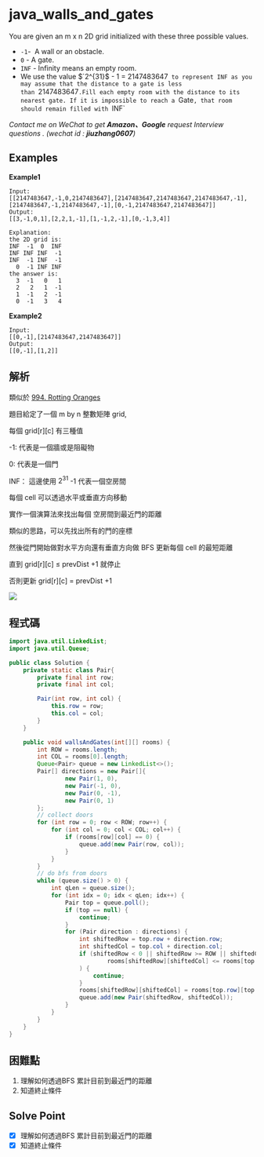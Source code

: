 # java_walls_and_gates

You are given an m x n 2D grid initialized with these three possible values.

- `-1`-  A wall or an obstacle.
- `0` - A gate.
- `INF` - Infinity means an empty room.
- We use the value $`2^{31}$ - 1 = 2147483647` to represent INF as you may assume that the distance to a gate is less than `2147483647`.Fill each empty room with the distance to its nearest gate. If it is impossible to reach a `Gate`, that room should remain filled with `INF`

*Contact me on WeChat to get **Amazon、Google** request Interview questions . (wechat id : **jiuzhang0607**)*

## Examples

**Example1**

```
Input:
[[2147483647,-1,0,2147483647],[2147483647,2147483647,2147483647,-1],[2147483647,-1,2147483647,-1],[0,-1,2147483647,2147483647]]
Output:
[[3,-1,0,1],[2,2,1,-1],[1,-1,2,-1],[0,-1,3,4]]

Explanation:
the 2D grid is:
INF  -1  0  INF
INF INF INF  -1
INF  -1 INF  -1
  0  -1 INF INF
the answer is:
  3  -1   0   1
  2   2   1  -1
  1  -1   2  -1
  0  -1   3   4

```

**Example2**

```
Input:
[[0,-1],[2147483647,2147483647]]
Output:
[[0,-1],[1,2]]

```

## 解析

類似於 [994. Rotting Oranges](https://www.notion.so/994-Rotting-Oranges-3c6396de56e74bef937c7038de36ea5f) 

題目給定了一個 m by n 整數矩陣 grid,

每個 grid[r][c] 有三種值

-1: 代表是一個牆或是阻礙物

0: 代表是一個門

INF： 這邊使用 $2^{31}$ -1 代表一個空房間

每個 cell 可以透過水平或垂直方向移動

實作一個演算法來找出每個 空房間到最近門的距離

類似的思路，可以先找出所有的門的座標

然後從門開始做對水平方向還有垂直方向做 BFS 更新每個 cell 的最短距離

直到 grid[r][c]  ≤ prevDist +1 就停止

否則更新 grid[r][c] = prevDist +1

![](https://i.imgur.com/YpQ0Xt4.png)


## 程式碼

```java
import java.util.LinkedList;
import java.util.Queue;

public class Solution {
    private static class Pair{
        private final int row;
        private final int col;

        Pair(int row, int col) {
            this.row = row;
            this.col = col;
        }
    }

    public void wallsAndGates(int[][] rooms) {
        int ROW = rooms.length;
        int COL = rooms[0].length;
        Queue<Pair> queue = new LinkedList<>();
        Pair[] directions = new Pair[]{
                new Pair(1, 0),
                new Pair(-1, 0),
                new Pair(0, -1),
                new Pair(0, 1)
        };
        // collect doors
        for (int row = 0; row < ROW; row++) {
            for (int col = 0; col < COL; col++) {
                if (rooms[row][col] == 0) {
                    queue.add(new Pair(row, col));
                }
            }
        }
        // do bfs from doors
        while (queue.size() > 0) {
            int qLen = queue.size();
            for (int idx = 0; idx < qLen; idx++) {
                Pair top = queue.poll();
                if (top == null) {
                    continue;
                }
                for (Pair direction : directions) {
                    int shiftedRow = top.row + direction.row;
                    int shiftedCol = top.col + direction.col;
                    if (shiftedRow < 0 || shiftedRow >= ROW || shiftedCol < 0 || shiftedCol >= COL ||
                            rooms[shiftedRow][shiftedCol] <= rooms[top.row][top.col] + 1
                    ) {
                        continue;
                    }
                    rooms[shiftedRow][shiftedCol] = rooms[top.row][top.col] + 1;
                    queue.add(new Pair(shiftedRow, shiftedCol));
                }
            }
        }
    }
}

```
## 困難點

1. 理解如何透過BFS 累計目前到最近門的距離
2. 知道終止條件

## Solve Point

- [x]  理解如何透過BFS 累計目前到最近門的距離
- [x]  知道終止條件